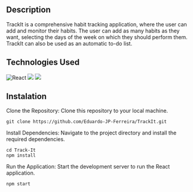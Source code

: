 ## Description
TrackIt is a comprehensive habit tracking application, where the user can add and monitor their habits. The user can add as many habits as they want, selecting the days of the week on which they should perform them. TrackIt can also be used as an automatic to-do list.

## Technologies Used

<p>
<img src="https://img.shields.io/badge/React-61DAFB.svg?style=for-the-badge&logo=React&logoColor=black" alt='React'/>
<img src="https://img.shields.io/badge/styledcomponents-DB7093.svg?style=for-the-badge&logo=styled-components&logoColor=white"/>
<img src="https://img.shields.io/badge/Axios-5A29E4.svg?style=for-the-badge&logo=Axios&logoColor=white"/>
</p>

## Instalation

Clone the Repository: Clone this repository to your local machine.
```
git clone https://github.com/Eduardo-JP-Ferreira/TrackIt.git
```

Install Dependencies: Navigate to the project directory and install the required dependencies.

```
cd Track-It
npm install
```

Run the Application: Start the development server to run the React application.

```
npm start
```


